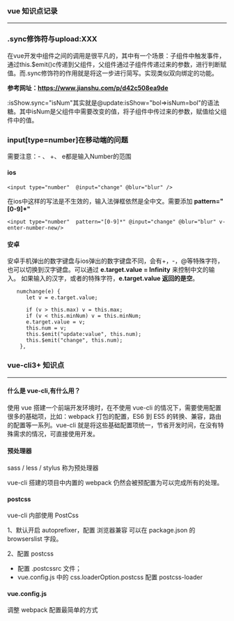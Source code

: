### vue 知识点记录

* * *

### .sync修饰符与upload:XXX
在vue开发中组件之间的调用是很平凡的，其中有一个场景：子组件中触发事件，通过this.$emit()c传递到父组件，父组件通过子组件传递过来的参数，进行判断赋值。而.sync修饰符的作用就是将这一步进行简写。实现类似双向绑定的功能。

**参考网址：https://www.jianshu.com/p/d42c508ea9de**

:isShow.sync="isNum"其实就是@update:isShow="bol=>isNum=bol"的语法糖。其中isNum是父组件中需要改变的值，将子组件中传过来的参数，赋值给父组件中的值。

### input[type=number]在移动端的问题

需要注意：- 、 +、  e都是输入Number的范围

#### ios

```
<input type="number"  @input="change" @blur="blur" />
```
在ios中这样的写法是不生效的，输入法弹框依然是全中文。需要添加 **pattern="[0-9]*"**

```
<input type="number"  pattern="[0-9]*" @input="change" @blur="blur" v-enter-number-new/>
```

#### 安卓

安卓手机弹出的数字键盘与ios弹出的数字键盘不同，会有+，-，@等特殊字符，也可以切换到汉字键盘。可以通过 **e.target.value = Infinity** 来控制中文的输入。
如果输入的汉字，或者的特殊字符，**e.target.value 返回的是空**。

```
   numchange(e) {
      let v = e.target.value;

      if (v > this.max) v = this.max;
      if (v < this.minNum) v = this.minNum;
      e.target.value = v;
      this.num = v;
      this.$emit("update:value", this.num);
      this.$emit("change", this.num);
    },
```


### vue-cli3+ 知识点

*** 

#### 什么是 vue-cli,有什么用？

使用 vue 搭建一个前端开发环境时，在不使用 vue-cli 的情况下，需要使用配置很多的基础项，比如：webpack 打包的配置，ES6 到 ES5 的转换、兼容，路由的配置等一系列。vue-cli 就是将这些基础配置项统一，节省开发时间，在没有特殊需求的情况，可直接使用开发。


#### 预处理器

sass / less / stylus 称为预处理器

vue-cli 搭建的项目中内置的 webpack 仍然会被预配置为可以完成所有的处理。


#### postcss

vue-cli 内部使用 PostCss

1、默认开启 autoprefixer，配置 浏览器兼容 可以在 package.json 的 browserslist 字段。

2、配置 postcss  
   * 配置 .postcssrc 文件；
   * vue.config.js 中的 css.loaderOption.postcss 配置 postcss-loader 

#### vue.config.js

调整 webpack 配置最简单的方式



